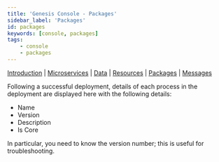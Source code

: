 ```yaml
---
title: 'Genesis Console - Packages'
sidebar_label: 'Packages'
id: packages
keywords: [console, packages]
tags:
    - console
    - packages
---
```


[Introduction](/operations/console/introduction/)  | [Microservices](/operations/console/microservices/) |  [Data](/operations/console/data/) | [Resources](/operations/console/resources/) | [Packages](/operations/console/packages/) | [Messages](/operations/console/messages/)

Following a successful deployment, details of each process in the deployment are displayed here with the following details:
* Name
* Version
* Description
* Is Core

In particular, you need to know the version number; this is useful for troubleshooting.
